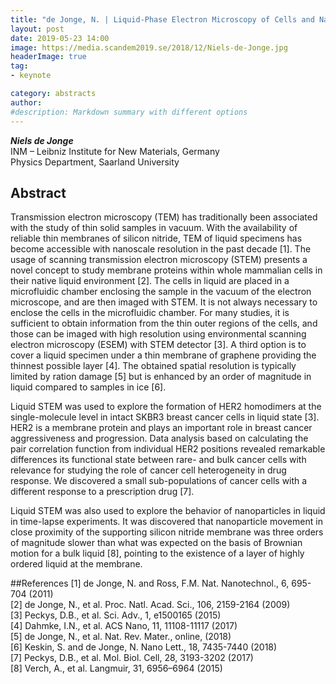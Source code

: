```yaml
---
title: "de Jonge, N. | Liquid-Phase Electron Microscopy of Cells and Nanomaterials in Liquid"
layout: post
date: 2019-05-23 14:00
image: https://media.scandem2019.se/2018/12/Niels-de-Jonge.jpg
headerImage: true
tag:
- keynote

category: abstracts
author:
#description: Markdown summary with different options
---
```


_**Niels de Jonge**_<br/>
INM – Leibniz Institute for New Materials, Germany<br/>
Physics Department, Saarland University<br/>

## Abstract

Transmission electron microscopy (TEM) has traditionally been associated with the study of thin solid samples in vacuum. With the availability of reliable thin membranes of silicon nitride, TEM of liquid specimens has become accessible with nanoscale resolution in the past decade [1]. The usage of scanning transmission electron microscopy (STEM) presents a novel concept to study membrane proteins within whole mammalian cells in their native liquid environment [2]. The cells in liquid are placed in a microfluidic chamber enclosing the sample in the vacuum of the electron microscope, and are then imaged with STEM. It is not always necessary to enclose the cells in the microfluidic chamber. For many studies, it is sufficient to obtain information from the thin outer regions of the cells, and those can be imaged with high resolution using environmental scanning electron microscopy (ESEM) with STEM detector [3]. A third option is to cover a liquid specimen under a thin membrane of graphene providing the thinnest possible layer [4]. The obtained spatial resolution is typically limited by ration damage [5] but is enhanced by an order of magnitude in liquid compared to samples in ice [6].<br/>

Liquid STEM was used to explore the formation of HER2 homodimers at the single-molecule level in intact SKBR3 breast cancer cells in liquid state [3]. HER2 is a membrane protein and plays an important role in breast cancer aggressiveness and progression. Data analysis based on calculating the pair correlation function from individual HER2 positions revealed remarkable differences its functional state between rare- and bulk cancer cells with relevance for studying the role of cancer cell heterogeneity in drug response. We discovered a small sub-populations of cancer cells with a different response to a prescription drug [7].<br/>

Liquid STEM was also used to explore the behavior of nanoparticles in liquid in time-lapse experiments. It was discovered that nanoparticle movement in close proximity of the supporting silicon nitride membrane was three orders of magnitude slower than what was expected on the basis of Brownian motion for a bulk liquid [8], pointing to the existence of a layer of highly ordered liquid at the membrane.<br/>

##References
[1]	de Jonge, N. and Ross, F.M. Nat. Nanotechnol., 6, 695-704 (2011)<br/>
[2]	de Jonge, N., et al. Proc. Natl. Acad. Sci., 106, 2159-2164 (2009)<br/>
[3]	Peckys, D.B., et al. Sci. Adv., 1, e1500165 (2015)<br/>
[4]	Dahmke, I.N., et al. ACS Nano, 11, 11108-11117 (2017)<br/>
[5]	de Jonge, N., et al. Nat. Rev. Mater., online, (2018)<br/>
[6]	Keskin, S. and de Jonge, N. Nano Lett., 18, 7435-7440 (2018)<br/>
[7]	Peckys, D.B., et al. Mol. Biol. Cell, 28, 3193-3202 (2017)<br/>
[8]	Verch, A., et al. Langmuir, 31, 6956–6964 (2015)<br/>
